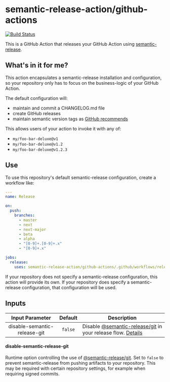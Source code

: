 # semantic-release-action/github-actions

[![Build Status]](https://github.com/semantic-release-action/github-actions/actions/workflows/release.yml)

[build status]: https://github.com/semantic-release-action/github-actions/actions/workflows/release.yml/badge.svg?event=push

This is a GitHub Action that releases your GitHub Action using [semantic-release].

[semantic-release]: https://github.com/semantic-release/semantic-release

## What's in it for me?

This action encapsulates a semantic-release installation and configuration, so your repository only has to focus on the business-logic of your GitHub Action.

The default configuration will:

- maintain and commit a CHANGELOG.md file
- create GitHub releases
- maintain semantic version tags as [GitHub recommends]

[github recommends]: https://docs.github.com/en/actions/creating-actions/releasing-and-maintaining-actions#example-developer-process

This allows users of your action to invoke it with any of:

- `my/foo-bar-deluxe@v1`
- `my/foo-bar-deluxe@v1.2`
- `my/foo-bar-deluxe@v1.2.3`

## Use

To use this repository's default semantic-release configuration, create a workflow like:

```yaml
---
name: Release

on:
  push:
    branches:
      - master
      - next
      - next-major
      - beta
      - alpha
      - "[0-9]+.[0-9]+.x"
      - "[0-9]+.x"

jobs:
  release:
    uses: semantic-release-action/github-actions/.github/workflows/release.yml@v5
```

If your repository does not specify a semantic-release configuration, this action will provide its own.
If your repository does specify a semantic-release configuration, that configuration will be used.

## Inputs

|       Input Parameter        | Default | Description                                                                                    |
| :--------------------------: | :-----: | ---------------------------------------------------------------------------------------------- |
| disable-semantic-release-git | `false` | Disable [@semantic-release/git] in your release flow. [Details](#disable-semantic-release-git) |

[@semantic-release/git]: https://github.com/semantic-release/git

#### disable-semantic-release-git

Runtime option controlling the use of [@semantic-release/git].
Set to `false` to prevent semantic-release from pushing artifacts to your repository.
This may be required with certain repository settings, for example when requiring signed commits.
